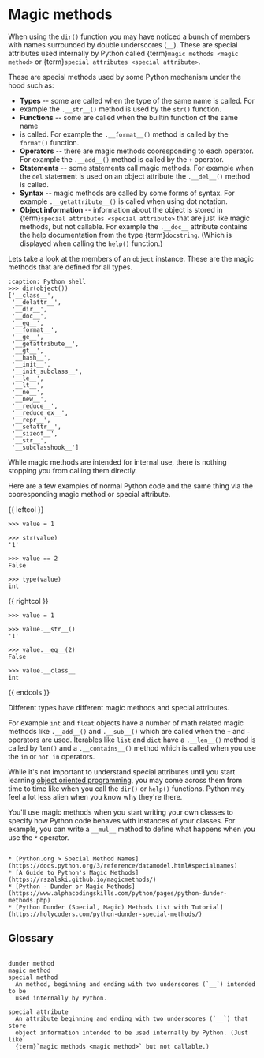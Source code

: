 Magic methods
=============

When using the `dir()` function you may have noticed a bunch of members with
names surrounded by double underscores (`__`). These are special attributes
used internally by Python called {term}`magic methods <magic method>` or
{term}`special attributes <special attribute>`.

These are special methods used by some Python mechanism under the hood such as:

* **Types** -- some are called when the type of the same name is called. For
* example the `.__str__()` method is used by the
  `str()` function.
* **Functions** -- some are called when the builtin function of the same name
* is called. For example the `.__format__()` method is called by the
  `format()` function.
* **Operators** -- there are magic methods cooresponding to each operator. For
  example the `.__add__()` method is called by the `+` operator.
* **Statements** -- some statements call magic methods. For example when the
  `del` statement is used on an object attribute the `.__del__()` method is
  called.
* **Syntax** -- magic methods are called by some forms of syntax. For example
  `.__getattribute__()` is called when using dot notation.
* **Object information** -- information about the object is stored in
  {term}`special attributes <special attribute>` that are just like magic
  methods, but not callable. For example the `.__doc__` attribute contains the
  help documentation from the type {term}`docstring`. (Which is displayed when
  calling the `help()` function.)

Lets take a look at the members of an `object` instance. These are the magic
methods that are defined for all types.

```{code-block} python
:caption: Python shell
>>> dir(object())
['__class__',
 '__delattr__',
 '__dir__',
 '__doc__',
 '__eq__',
 '__format__',
 '__ge__',
 '__getattribute__',
 '__gt__',
 '__hash__',
 '__init__',
 '__init_subclass__',
 '__le__',
 '__lt__',
 '__ne__',
 '__new__',
 '__reduce__',
 '__reduce_ex__',
 '__repr__',
 '__setattr__',
 '__sizeof__',
 '__str__',
 '__subclasshook__']
```

While magic methods are intended for internal use, there is nothing stopping
you from calling them directly.

Here are a few examples of normal Python code and the same thing via the
cooresponding magic method or special attribute.

{{ leftcol }}

```{code-block} python
>>> value = 1

>>> str(value)
'1'
```

```{code-block} python
>>> value == 2
False
```

```{code-block} python
>>> type(value)
int
```


{{ rightcol }}

```{code-block} python
>>> value = 1

>>> value.__str__()
'1'
```

```{code-block} python
>>> value.__eq__(2)
False
```

```{code-block} python
>>> value.__class__
int
```

{{ endcols }}

Different types have different magic methods and special attributes.

For example `int` and `float` objects have a number of math related magic
methods like `.__add__()` and `.__sub__()` which are called when the `+` and
`-` operators are used. Iterables like `list` and `dict` have a `.__len__()`
method is called by `len()` and a `.__contains__()` method which is called when
you use the `in` or `not in` operators.

While it's not important to understand special attributes until you start
learning [object oriented programming](oop.md), you may come across them from
time to time like when you call the `dir()` or `help()` functions. Python may
feel a lot less alien when you know why they're there.

You'll use magic methods when you start writing your own classes to specify how
Python code behaves with instances of your classes. For example, you can write
a `__mul__` method to define what happens when you use the `*` operator.

```{seealso}

* [Python.org > Special Method Names](https://docs.python.org/3/reference/datamodel.html#specialnames)
* [A Guide to Python's Magic Methods](https://rszalski.github.io/magicmethods/)
* [Python - Dunder or Magic Methods](https://www.alphacodingskills.com/python/pages/python-dunder-methods.php)
* [Python Dunder (Special, Magic) Methods List with Tutorial](https://holycoders.com/python-dunder-special-methods/)

```

Glossary
--------

```{glossary} magic-methods

dunder method
magic method
special method
  An method, beginning and ending with two underscores (`__`) intended to be
  used internally by Python.

special attribute
  An attribute beginning and ending with two underscores (`__`) that store
  object information intended to be used internally by Python. (Just like
  {term}`magic methods <magic method>` but not callable.)

```

